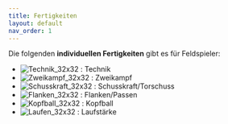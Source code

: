 ```yaml
---
title: Fertigkeiten
layout: default
nav_order: 1
---
```


Die folgenden **individuellen Fertigkeiten** gibt es für Feldspieler:
- ![Technik_32x32](https://github.com/user-attachments/assets/7a1fd7eb-aeac-4d84-8f87-d20896f99586) : Technik
- ![Zweikampf_32x32](https://github.com/user-attachments/assets/3d1f8dca-cb26-4fb2-8a65-937ea74c864b) : Zweikampf
- ![Schusskraft_32x32](https://github.com/user-attachments/assets/d0965647-a850-4753-9ddd-09eec4a98f40) : Schusskraft/Torschuss
- ![Flanken_32x32](https://github.com/user-attachments/assets/ccab5d40-a228-4bcd-8d2a-3ec276ce8db2) : Flanken/Passen
- ![Kopfball_32x32](https://github.com/user-attachments/assets/e7a4e4ff-8106-4eee-992c-9b09b2652b3a) : Kopfball
- ![Laufen_32x32](https://github.com/user-attachments/assets/621c144b-7e8e-4110-95a4-fb4c9bdf45dd) : Laufstärke

